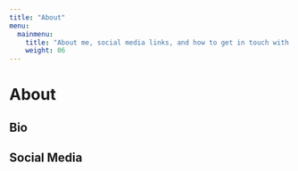 ```yaml
---
title: "About"
menu:
  mainmenu:
    title: "About me, social media links, and how to get in touch with me"
    weight: 06
---
```


# About

## Bio

## Social Media
